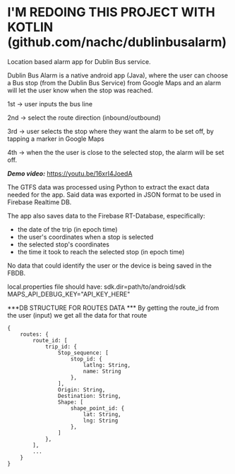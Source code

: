 # I'M REDOING THIS PROJECT WITH KOTLIN (github.com/nachc/dublinbusalarm)

Location based alarm app for Dublin Bus service.

Dublin Bus Alarm is a native android app (Java), where the user can choose a Bus stop (from the Dublin Bus Service) from Google Maps and an alarm will let the user know when the stop was reached.

1st -> user inputs the bus line

2nd -> select the route direction (inbound/outbound)

3rd -> user selects the stop where they want the alarm to be set off, by tapping a marker in Google Maps

4th -> when the the user is close to the selected stop, the alarm will be set off.

***Demo video:*** https://youtu.be/16xrI4JoedA

The GTFS data was processed using Python to extract the exact data needed for the app. Said data was exported in JSON format to be used in Firebase Realtime DB.

The app also saves data to the Firebase RT-Database, especifically:
- the date of the trip (in epoch time)
- the user's coordinates when a stop is selected
- the selected stop's coordinates
- the time it took to reach the selected stop (in epoch time)

No data that could identify the user or the device is being saved in the FBDB.

local.properties file should have:
sdk.dir=path/to/android/sdk
MAPS_API_DEBUG_KEY="API_KEY_HERE"

***DB STRUCTURE FOR ROUTES DATA ***
By getting the route_id from the user (input) we get all the data for that route
```
{
    routes: {
        route_id: [
            trip_id: {
                Stop_sequence: [
                    stop_id: {
                        latlng: String,
                        name: String
                    },
                ],
                Origin: String,
                Destination: String,
                Shape: [
                    shape_point_id: {
                        lat: String,
                        lng: String
                    },
                ]
            },
        ],
        ...
    }
}
```